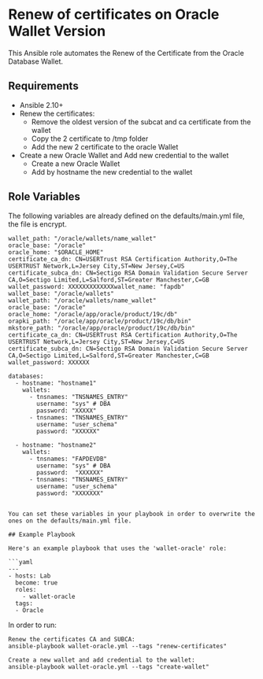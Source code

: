 # Renew of certificates on Oracle Wallet Version

This Ansible role automates the Renew of the Certificate from the Oracle Database Wallet.

## Requirements

- Ansible 2.10+
- Renew the certificates:
  - Remove the oldest version of the subcat and ca certificate from the wallet
  - Copy the 2 certificate to /tmp folder
  - Add the new 2 certificate to the oracle Wallet
- Create a new Oracle Wallet and Add new credential to the wallet
  - Create a new Oracle Wallet
  -  Add by hostname the new credential to the wallet

## Role Variables

The following variables are already defined on the defaults/main.yml file, the file is encrypt. 


```
wallet_path: "/oracle/wallets/name_wallet"
oracle_base: "/oracle"
oracle_home: "$ORACLE_HOME"
certificate_ca_dn: CN=USERTrust RSA Certification Authority,O=The USERTRUST Network,L=Jersey City,ST=New Jersey,C=US
certificate_subca_dn: CN=Sectigo RSA Domain Validation Secure Server CA,O=Sectigo Limited,L=Salford,ST=Greater Manchester,C=GB
wallet_password: XXXXXXXXXXXXXwallet_name: "fapdb"
wallet_base: "/oracle/wallets"
wallet_path: "/oracle/wallets/name_wallet"
oracle_base: "/oracle"
oracle_home: "/oracle/app/oracle/product/19c/db"
orapki_path: "/oracle/app/oracle/product/19c/db/bin"
mkstore_path: "/oracle/app/oracle/product/19c/db/bin"
certificate_ca_dn: CN=USERTrust RSA Certification Authority,O=The USERTRUST Network,L=Jersey City,ST=New Jersey,C=US
certificate_subca_dn: CN=Sectigo RSA Domain Validation Secure Server CA,O=Sectigo Limited,L=Salford,ST=Greater Manchester,C=GB
wallet_password: XXXXXX

databases:
  - hostname: "hostname1"
    wallets:
      - tnsnames: "TNSNAMES_ENTRY"
        username: "sys" # DBA
        password: "XXXXX"
      - tnsnames: "TNSNAMES_ENTRY"
        username: "user_schema"
        password: "XXXXXX"

  - hostname: "hostname2"
    wallets:
      - tnsnames: "FAPDEVDB"
        username: "sys" # DBA
        password:  "XXXXXX"
      - tnsnames: "TNSNAMES_ENTRY"
        username: "user_schema"
        password: "XXXXXXX"


You can set these variables in your playbook in order to overwrite the ones on the defaults/main.yml file.

## Example Playbook

Here's an example playbook that uses the 'wallet-oracle' role:

```yaml
---
- hosts: Lab
  become: true
  roles:
    - wallet-oracle
  tags:
  - Oracle
```

In order to run:

```
Renew the certificates CA and SUBCA:
ansible-playbook wallet-oracle.yml --tags "renew-certificates"

Create a new wallet and add credential to the wallet:
ansible-playbook wallet-oracle.yml --tags "create-wallet"

```
